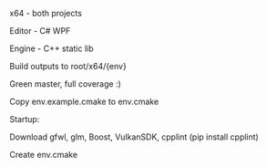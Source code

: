 x64 - both projects

Editor - C# WPF

Engine - C++ static lib

Build outputs to root/x64/{env}

Green master, full coverage :)

Copy env.example.cmake to env.cmake	

Startup:

Download gfwl, glm, Boost, VulkanSDK, cpplint (pip install cpplint)

Create env.cmake
